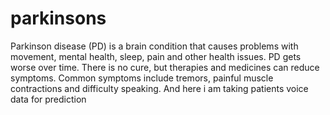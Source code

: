 # parkinsons
Parkinson disease (PD) is a brain condition that causes problems with movement, mental health, sleep, pain and other health issues. PD gets worse over time. There is no cure, but therapies and medicines can reduce symptoms. Common symptoms include tremors, painful muscle contractions and difficulty speaking.
And here i am taking patients voice data for prediction
